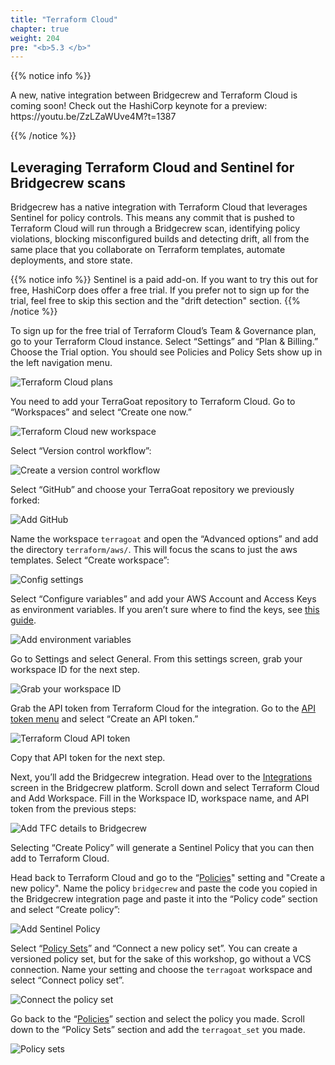 ```yaml
---
title: "Terraform Cloud"
chapter: true
weight: 204
pre: "<b>5.3 </b>"
---
```


{{% notice info %}}
<p style='text-align: left;'>
A new, native integration between Bridgecrew and Terraform Cloud is coming soon! Check out the HashiCorp keynote for a preview: https://youtu.be/ZzLZaWUve4M?t=1387
</p>
{{% /notice %}}


## Leveraging Terraform Cloud and Sentinel for Bridgecrew scans

Bridgecrew has a native integration with Terraform Cloud that leverages Sentinel for policy controls. This means any commit that is pushed to Terraform Cloud will run through a Bridgecrew scan, identifying policy violations, blocking misconfigured builds and detecting drift, all from the same place that you collaborate on Terraform templates, automate deployments, and store state.

{{% notice info %}}
Sentinel is a paid add-on. If you want to try this out for free, HashiCorp does offer a free trial. If you prefer not to sign up for the trial, feel free to skip this section and the "drift detection" section.
{{% /notice %}}

To sign up for the free trial of Terraform Cloud’s Team & Governance plan, go to your Terraform Cloud instance. Select “Settings” and “Plan & Billing.” Choose the Trial option. You should see Policies and Policy Sets show up in the left navigation menu.

![Terraform Cloud plans](images/terraform_cloud_signup.png "Terraform Cloud plans")

You need to add your TerraGoat repository to Terraform Cloud. Go to “Workspaces” and select “Create one now.”

![Terraform Cloud new workspace](images/terraform_cloud_new_workspace.png "Terraform Cloud new workspace")

Select “Version control workflow”:

![Create a version control workflow](images/terraform_cloud_create_workspace.png "Create a version control workflow")

Select “GitHub” and choose your TerraGoat repository we previously forked:

![Add GitHub](images/terraform_cloud_add_github.png "Add GitHub")

Name the workspace `terragoat` and open the “Advanced options” and add the directory `terraform/aws/`. This will focus the scans to just the aws templates. Select “Create workspace”:

![Config settings](images/terraform_cloud_config_settings.png "Config settings")

Select “Configure variables” and add your AWS Account and Access Keys as environment variables. If you aren’t sure where to find the keys, see [this guide](https://docs.aws.amazon.com/powershell/latest/userguide/pstools-appendix-sign-up.html).

![Add environment variables](images/terraform_cloud_env_variables.png "Add environment variables")

Go to Settings and select General. From this settings screen, grab your workspace ID for the next step.

![Grab your workspace ID](images/terraform_cloud_workspace_id.png "Grab your workspace ID")

Grab the API token from Terraform Cloud for the integration. Go to the [API token menu](https://app.terraform.io/app/settings/tokens) and select “Create an API token.”

![Terraform Cloud API token](images/terraform_cloud_api_token.png "Terraform Cloud API token")

Copy that API token for the next step.

Next, you’ll add the Bridgecrew integration. Head over to the [Integrations](https://www.bridgecrew.cloud/integrations) screen in the Bridgecrew platform. Scroll down and select Terraform Cloud and Add Workspace. Fill in the Workspace ID, workspace name, and API token from the previous steps:

![Add TFC details to Bridgecrew](images/bc_tfc_details.png "Add TFC details to Bridgecrew")

Selecting “Create Policy” will generate a Sentinel Policy that you can then add to Terraform Cloud.

Head back to Terraform Cloud and go to the “[Policies](https://app.terraform.io/app/bridgecrew-demo/settings/policies)" setting and "Create a new policy". Name the policy `bridgecrew` and paste the code you copied in the Bridgecrew integration page and paste it into the “Policy code” section and select “Create policy”:

![Add Sentinel Policy](images/sentinel_policy.png "Add Sentinel Policy")

Select “[Policy Sets](https://app.terraform.io/app/bridgecrew-demo/settings/policy-sets)” and “Connect a new policy set”. You can create a versioned policy set, but for the sake of this workshop, go without a VCS connection. Name your setting and choose the `terragoat` workspace and select “Connect policy set”.

![Connect the policy set](images/terraform_cloud_connect_policy_set.png "Connect the policy set")

Go back to the “[Policies](https://app.terraform.io/app/bridgecrew-demo/settings/policies)” section and select the policy you made. Scroll down to the “Policy Sets” section and add the `terragoat_set` you made.

![Policy sets](images/terraform_cloud_policy_sets.png "Policy sets")